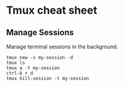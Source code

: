 # Tmux cheat sheet

## Manage Sessions
Manage terminal sessions in the background.
```
tmux new -s my-session -d
tmux ls
tmux a -t my-session
ctrl-b + d
tmux kill-session -t my-session
```
